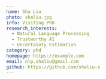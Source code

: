 ```yaml
---
name: Sha Liu
photo: shaliu.jpg
info: Visiting PhD
research_interests:
  - Natural Language Processing
  - Trustworthy AI
  - Uncertainty Estimation
category: phd
homepage: https://example.com
email: nlp.shaliu@gmail.com
github: https://github.com/shaliu-s
---
```

